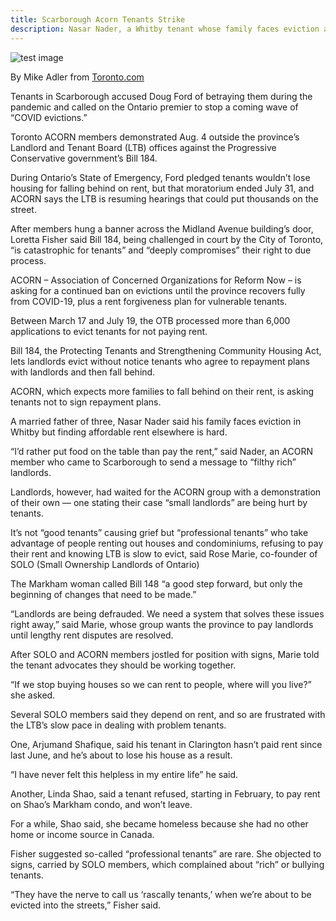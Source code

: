 ```yaml
---
title: Scarborough Acorn Tenants Strike
description: Nasar Nader, a Whitby tenant whose family faces eviction after passage of Ontario's Bill 184, stands with Toronto ACORN member in Scarborough
---
```


![test image](../../img/acorn-strike.png)

By Mike Adler from [Toronto.com](https://www.toronto.com/news/tenants-landlords-both-picket-scarborough-landlord-and-tenant-board-office/article_019ec6fd-9dc8-5fdc-af44-26cb89b8b1a5.html?)

Tenants in Scarborough accused Doug Ford of betraying them during the pandemic and called on the Ontario premier to stop a coming wave of “COVID evictions.”

Toronto ACORN members demonstrated Aug. 4 outside the province’s Landlord and Tenant Board (LTB) offices against the Progressive Conservative government’s Bill 184.

During Ontario’s State of Emergency, Ford pledged tenants wouldn’t lose housing for falling behind on rent, but that moratorium ended July 31, and ACORN says the LTB is resuming hearings that could put thousands on the street.

After members hung a banner across the Midland Avenue building’s door, Loretta Fisher said Bill 184, being challenged in court by the City of Toronto, “is catastrophic for tenants” and “deeply compromises” their right to due process.

ACORN – Association of Concerned Organizations for Reform Now – is asking for a continued ban on evictions until the province recovers fully from COVID-19, plus a rent forgiveness plan for vulnerable tenants.

Between March 17 and July 19, the OTB processed more than 6,000 applications to evict tenants for not paying rent.

Bill 184, the Protecting Tenants and Strengthening Community Housing Act, lets landlords evict without notice tenants who agree to repayment plans with landlords and then fall behind.

ACORN, which expects more families to fall behind on their rent, is asking tenants not to sign repayment plans.

A married father of three, Nasar Nader said his family faces eviction in Whitby but finding affordable rent elsewhere is hard.

“I’d rather put food on the table than pay the rent,” said Nader, an ACORN member who came to Scarborough to send a message to “filthy rich” landlords.

Landlords, however, had waited for the ACORN group with a demonstration of their own — one stating their case “small landlords” are being hurt by tenants.

It’s not “good tenants” causing grief but “professional tenants” who take advantage of people renting out houses and condominiums, refusing to pay their rent and knowing LTB is slow to evict, said Rose Marie, co-founder of SOLO (Small Ownership Landlords of Ontario)

The Markham woman called Bill 148 “a good step forward, but only the beginning of changes that need to be made.”

“Landlords are being defrauded. We need a system that solves these issues right away,” said Marie, whose group wants the province to pay landlords until lengthy rent disputes are resolved.

After SOLO and ACORN members jostled for position with signs, Marie told the tenant advocates they should be working together.

“If we stop buying houses so we can rent to people, where will you live?” she asked.

Several SOLO members said they depend on rent, and so are frustrated with the LTB’s slow pace in dealing with problem tenants.

One, Arjumand Shafique, said his tenant in Clarington hasn’t paid rent since last June, and he’s about to lose his house as a result.

“I have never felt this helpless in my entire life” he said.

Another, Linda Shao, said a tenant refused, starting in February, to pay rent on Shao’s Markham condo, and won’t leave.

For a while, Shao said, she became homeless because she had no other home or income source in Canada.

Fisher suggested so-called “professional tenants” are rare. She objected to signs, carried by SOLO members, which complained about “rich” or bullying tenants.

“They have the nerve to call us ‘rascally tenants,’ when we’re about to be evicted into the streets,” Fisher said.
